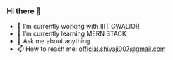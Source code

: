 ### Hi there 👋

- 🔭 I’m currently working with IIIT GWALIOR
- 🌱 I’m currently learning MERN STACK
- 💬 Ask me about anything
- 📫 How to reach me: official.shivaji007@gmail.com

